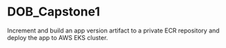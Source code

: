 # DOB_Capstone1
Increment and build an app version artifact to a private ECR repository and deploy the app to AWS EKS cluster.
